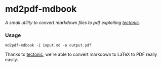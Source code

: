 # md2pdf-mdbook

*A small utility to convert markdown files to pdf exploiting
[tectonic](https://tectonic-typesetting.github.io).*

### Usage

```
md2pdf-mdbook -i input.md -o output.pdf
```

Thanks to [tectonic](https://tectonic-typesetting.github.io), we're able to
convert markdown to LaTeX to PDF really easily.
